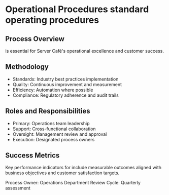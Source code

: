 # Operational Procedures standard operating procedures

## Process Overview
 is essential for Server Café's operational excellence and customer success.

## Methodology
- Standards: Industry best practices implementation
- Quality: Continuous improvement and measurement
- Efficiency: Automation where possible
- Compliance: Regulatory adherence and audit trails

## Roles and Responsibilities
- Primary: Operations team leadership
- Support: Cross-functional collaboration
- Oversight: Management review and approval
- Execution: Designated process owners

## Success Metrics
Key performance indicators for  include measurable outcomes aligned with business objectives and customer satisfaction targets.

Process Owner: Operations Department
Review Cycle: Quarterly assessment